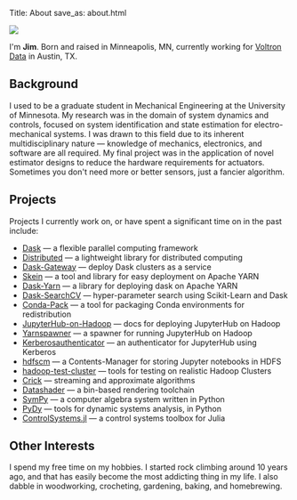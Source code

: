 Title: About
save_as: about.html

<img class="avatar" src="https://avatars3.githubusercontent.com/u/2783717?s=200"/>

I'm **Jim**. Born and raised in Minneapolis, MN, currently working for
[Voltron Data](https://voltrondata.com/) in Austin, TX.

## Background

I used to be a graduate student in Mechanical Engineering at the University of
Minnesota. My research was in the domain of system dynamics and controls,
focused on system identification and state estimation for electro-mechanical
systems. I was drawn to this field due to its inherent multidisciplinary nature
&mdash; knowledge of mechanics, electronics, and software are all required.  My
final project was in the application of novel estimator designs to reduce the
hardware requirements for actuators. Sometimes you don't need more or better
sensors, just a fancier algorithm.

## Projects

Projects I currently work on, or have spent a significant time on in the past
include:

- [Dask](https://dask.org) &mdash; a flexible parallel computing framework
- [Distributed](https://distributed.dask.org) &mdash; a lightweight library for distributed computing
- [Dask-Gateway](https://gateway.dask.org) &mdash; deploy Dask clusters as a service
- [Skein](https://jcristharif.com/skein) &mdash; a tool and library for easy deployment on Apache YARN
- [Dask-Yarn](http://yarn.dask.org) &mdash; a library for deploying dask on Apache YARN
- [Dask-SearchCV](https://github.com/dask/dask-searchcv) &mdash; hyper-parameter search using Scikit-Learn and Dask
- [Conda-Pack](https://conda.github.io/conda-pack/) &mdash; a tool for packaging Conda environments for redistribution
- [JupyterHub-on-Hadoop](https://jupyterhub-on-hadoop.readthedocs.io) &mdash; docs for deploying JupyterHub on Hadoop
- [Yarnspawner](https://jupyterhub-yarnspawner.readthedocs.io) &mdash; a spawner for running JupyterHub on Hadoop
- [Kerberosauthenticator](https://jupyterhub-kerberosauthenticator.readthedocs.io) &mdash; an authenticator for JupyterHub using Kerberos
- [hdfscm](https://jcristharif.com/hdfscm/) &mdash; a Contents-Manager for storing Jupyter notebooks in HDFS
- [hadoop-test-cluster](https://jcristharif.com/hadoop-test-cluster/) &mdash; tools for testing on realistic Hadoop Clusters
- [Crick](https://github.com/jcrist/crick/) &mdash; streaming and approximate algorithms
- [Datashader](https://datashader.org) &mdash; a bin-based rendering toolchain
- [SymPy](http://sympy.org) &mdash; a computer algebra system written in Python
- [PyDy](https://github.com/pydy/pydy) &mdash; tools for dynamic systems analysis, in Python
- [ControlSystems.jl](https://github.com/JuliaControl/ControlSystems.jl) &mdash; a control systems toolbox for Julia

## Other Interests

I spend my free time on my hobbies. I started rock climbing around 10 years
ago, and that has easily become the most addicting thing in my life. I also
dabble in woodworking, crocheting, gardening, baking, and homebrewing.
